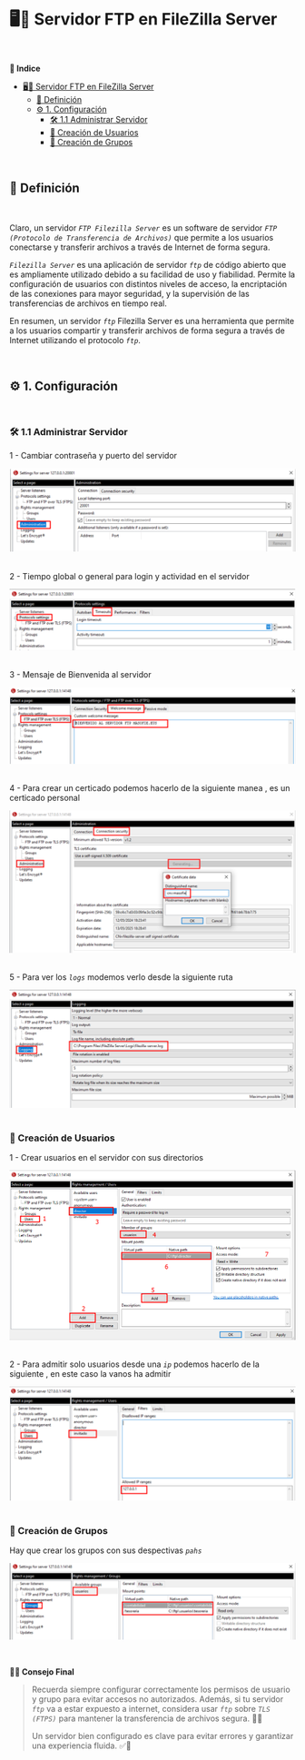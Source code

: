 # 🖥️📂 Servidor FTP en FileZilla Server
<br>

**📑 Indice**
- [🖥️📂 Servidor FTP en FileZilla Server](#️-servidor-ftp-en-filezilla-server)
  - [🧾 Definición](#-definición)
  - [⚙️ 1. Configuración](#️-1-configuración)
    - [🛠️ 1.1 Administrar Servidor](#️-11-administrar-servidor)
    - [👤 Creación de Usuarios](#-creación-de-usuarios)
    - [👥 Creación de Grupos](#-creación-de-grupos)

<br>

## 🧾 Definición
<br>

Claro, un servidor *``FTP Filezilla Server``* es un software de servidor *``FTP (Protocolo de Transferencia de Archivos)``* que permite a los usuarios conectarse y transferir archivos a través de Internet de forma segura. 

*``Filezilla Server``* es una aplicación de servidor *``ftp``* de código abierto que es ampliamente utilizado debido a su facilidad de uso y fiabilidad. Permite la configuración de usuarios con distintos niveles de acceso, la encriptación de las conexiones para mayor seguridad, y la supervisión de las transferencias de archivos en tiempo real.

En resumen, un servidor *``ftp``* Filezilla Server es una herramienta que permite a los usuarios compartir y transferir archivos de forma segura a través de Internet utilizando el protocolo *``ftp``*.


<br>

##  ⚙️ 1. Configuración 
<br>

### 🛠️ 1.1 Administrar Servidor

1 - Cambiar contraseña y puerto del servidor 

![Password and port](./img/filezillaserver/cambio_puerto.png)
<br>
<br>



2 - Tiempo global o general para login y actividad en el servidor 

![Tiempo login-actividad](./img/filezillaserver/timpo_global.png)
<br>
<br>


3 - Mensaje de Bienvenida al servidor 

![Mensaje del Baner](./img/filezillaserver/mensaje_bienvenida.png)
<br>
<br>


4 - Para crear un certicado podemos hacerlo de la siguiente manea , es un certicado personal 

![Certicado cn](./img/filezillaserver/crear_certificado_cm.png)
<br>
<br>



5 - Para ver los *``logs``* modemos verlo desde la siguiente ruta 

![Ver Logs](./img/filezillaserver/ver_logs.png)
<br>
<br>



### 👤 Creación de Usuarios

1 - Crear usuarios en el servidor con sus directorios

![Crear Usuarios](./img/filezillaserver/crear_user.png)
<br>
<br>


2 - Para admitir solo usuarios desde una *``ip``* podemos hacerlo de la siguiente , en este caso la vanos ha admitir 


![Admitir una ip](./img/filezillaserver/admitir_ip.png)
<br>
<br>


### 👥 Creación de Grupos

Hay que crear los grupos con sus despectivas *``pahs``*


![Crear Grupos](./img/filezillaserver/crear_grupos.png)

<br>

**🧠💡 Consejo Final**

> Recuerda siempre configurar correctamente los permisos de usuario y grupo para evitar accesos no autorizados.
> Además, si tu servidor *``ftp``* va a estar expuesto a internet, considera usar *``ftp``* sobre *``TLS (FTPS)``* para mantener la transferencia de archivos segura. 🔐🌐
>
> Un servidor bien configurado es clave para evitar errores y garantizar una experiencia fluida. ✅📁